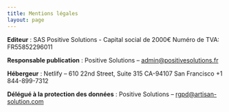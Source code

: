 ```yaml
---
title: Mentions légales
layout: page
---
```


**Editeur** : SAS Positive Solutions  - Capital social de 2000€ Numéro de TVA: FR55852296011

**Responsable publication** : Positive Solutions – admin@positivesolutions.fr

**Hébergeur** : Netlify – 610 22nd Street, Suite 315 CA-94107 San Francisco +1 844-899-7312 

**Délégué à la protection des données** : Positive Solutions – rgpd@artisan-solution.com 

